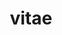 ---
layout: cv
permalink: /cv/
title: vitae
nav: true
nav_order: 4
cv_pdf: example_pdf.pdf # you can also use external links here
description:
toc:
  sidebar: left
---